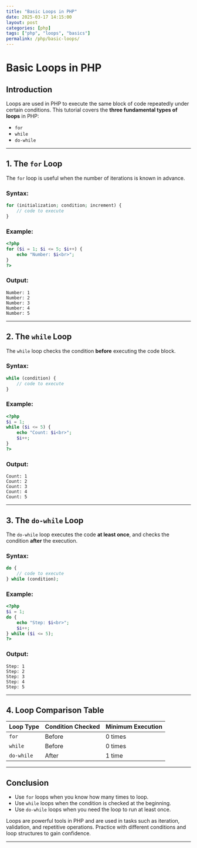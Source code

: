 ```yaml
---
title: "Basic Loops in PHP"
date: 2025-03-17 14:15:00
layout: post
categories: [php]
tags: ["php", "loops", "basics"]
permalink: /php/basic-loops/
---
```


# Basic Loops in PHP

## Introduction
Loops are used in PHP to execute the same block of code repeatedly under certain conditions. This tutorial covers the **three fundamental types of loops** in PHP:

- `for`
- `while`
- `do-while`

---

## 1. The `for` Loop

The `for` loop is useful when the number of iterations is known in advance.

### Syntax:
```php
for (initialization; condition; increment) {
    // code to execute
}
```

### Example:
```php
<?php
for ($i = 1; $i <= 5; $i++) {
    echo "Number: $i<br>";
}
?>
```

### Output:
```
Number: 1  
Number: 2  
Number: 3  
Number: 4  
Number: 5
```

---

## 2. The `while` Loop

The `while` loop checks the condition **before** executing the code block.

### Syntax:
```php
while (condition) {
    // code to execute
}
```

### Example:
```php
<?php
$i = 1;
while ($i <= 5) {
    echo "Count: $i<br>";
    $i++;
}
?>
```

### Output:
```
Count: 1  
Count: 2  
Count: 3  
Count: 4  
Count: 5
```

---

## 3. The `do-while` Loop

The `do-while` loop executes the code **at least once**, and checks the condition **after** the execution.

### Syntax:
```php
do {
    // code to execute
} while (condition);
```

### Example:
```php
<?php
$i = 1;
do {
    echo "Step: $i<br>";
    $i++;
} while ($i <= 5);
?>
```

### Output:
```
Step: 1  
Step: 2  
Step: 3  
Step: 4  
Step: 5
```

---

## 4. Loop Comparison Table

| Loop Type | Condition Checked | Minimum Execution |
|-----------|-------------------|-------------------|
| `for`     | Before            | 0 times           |
| `while`   | Before            | 0 times           |
| `do-while`| After             | 1 time            |

---

## Conclusion

- Use `for` loops when you know how many times to loop.
- Use `while` loops when the condition is checked at the beginning.
- Use `do-while` loops when you need the loop to run at least once.

Loops are powerful tools in PHP and are used in tasks such as iteration, validation, and repetitive operations. Practice with different conditions and loop structures to gain confidence.

---
